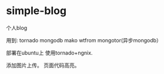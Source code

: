 simple-blog
===========

个人blog

用到:
tornado
mongodb
mako
wtfrom
mongotor(异步mongodb）


部署在ubuntu上 使用tornado+ngnix.

添加图片上传。
页面代码高亮。

